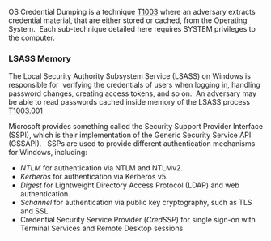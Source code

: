 
OS Credential Dumping is a technique [T1003](https://attack.mitre.org/techniques/T1003/) where an adversary extracts credential material, that are either stored or cached, from the Operating System.  Each sub-technique detailed here requires SYSTEM privileges to the computer.

### LSASS Memory

The Local Security Authority Subsystem Service (LSASS) on Windows is responsible for  verifying the credentials of users when logging in, handling password changes, creating access tokens, and so on.  An adversary may be able to read passwords cached inside memory of the LSASS process [T1003.001](https://attack.mitre.org/techniques/T1003/001/)

Microsoft provides something called the Security Support Provider Interface (SSPI), which is their implementation of the Generic Security Service API (GSSAPI).   SSPs are used to provide different authentication mechanisms for Windows, including:

- _NTLM_ for authentication via NTLM and NTLMv2.
- _Kerberos_ for authentication via Kerberos v5. 
- _Digest_ for Lightweight Directory Access Protocol (LDAP) and web authentication.
- _Schannel_ for authentication via public key cryptography, such as TLS and SSL.
- Credential Security Service Provider (_CredSSP_) for single sign-on with Terminal Services and Remote Desktop sessions.

